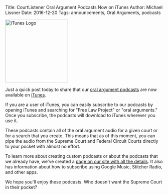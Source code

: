 Title: CourtListener Oral Argument Podcasts Now on iTunes
Author: Michael Lissner
Date: 2016-12-20
Tags: announcements, Oral Arguments, podcasts


<div class="left-image">
    <img src="{static}/images/itunes.png"
         alt="iTunes Logo"
         height="200"
         width="200"
         class="img-responsive"/>
</div>

Just a quick post today to share that our [oral argument podcasts][p] are now available on [iTunes][g].

If you are a user of iTunes, you can easily subscribe to our podcasts by opening iTunes and searching for "Free Law Project" or "oral arguments." Once you subscribe, the podcasts will download to iTunes wherever you use it.

These podcasts contain all of the oral argument audio for a given court or for a search that you create. This means that as of this moment, you can pipe the audio from the Supreme Court and Federal Circuit Courts directly to your pocket with almost no effort.

To learn more about creating custom podcasts or about the podcasts that we already have, we've created a [page on our site with all the details][p]. It also has information about how to subscribe using Google Music, Stitcher Radio, and other apps.

We hope you'll enjoy these podcasts. Who doesn't want the Supreme Court in their pocket?

[p]: https://www.courtlistener.com/podcasts/
[g]: https://www.apple.com/itunes/
